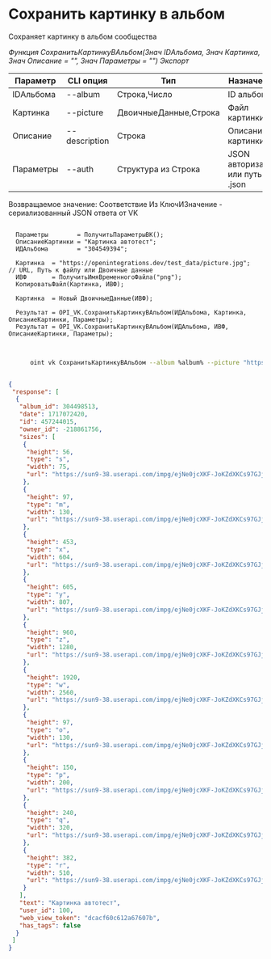﻿---
sidebar_position: 8
---

# Сохранить картинку в альбом
 Сохраняет картинку в альбом сообщества


*Функция СохранитьКартинкуВАльбом(Знач IDАльбома, Знач Картинка, Знач Описание = "", Знач Параметры = "") Экспорт*

  | Параметр | CLI опция | Тип | Назначение |
  |-|-|-|-|
  | IDАльбома | --album | Строка,Число | ID альбома |
  | Картинка | --picture | ДвоичныеДанные,Строка | Файл картинки |
  | Описание | --description | Строка | Описание картинки |
  | Параметры | --auth | Структура из Строка | JSON авторизации или путь к .json |

  
  Возвращаемое значение:   Соответствие Из КлючИЗначение - сериализованный JSON ответа от VK

```bsl title="Пример кода"
	
  Параметры        = ПолучитьПараметрыВК();
  ОписаниеКартинки = "Картинка автотест";
  ИДАльбома        = "304549394";
  
  Картинка  = "https://openintegrations.dev/test_data/picture.jpg";       // URL, Путь к файлу или Двоичные данные
  ИВФ       = ПолучитьИмяВременногоФайла("png");
  КопироватьФайл(Картинка, ИВФ);
  
  Картинка  = Новый ДвоичныеДанные(ИВФ);
  
  Результат = OPI_VK.СохранитьКартинкуВАльбом(ИДАльбома, Картинка, ОписаниеКартинки, Параметры);
  Результат = OPI_VK.СохранитьКартинкуВАльбом(ИДАльбома, ИВФ, ОписаниеКартинки, Параметры);
	
```

```sh title="Пример команды CLI"
    
      oint vk СохранитьКартинкуВАльбом --album %album% --picture "https://openintegrations.dev/test_data/picture.jpg" --description %description% --auth %auth%


```


```json title="Результат"

{
 "response": [
  {
   "album_id": 304498513,
   "date": 1717072420,
   "id": 457244015,
   "owner_id": -218861756,
   "sizes": [
    {
     "height": 56,
     "type": "s",
     "width": 75,
     "url": "https://sun9-38.userapi.com/impg/ejNe0jcXKF-JoKZdXKCs97GJjsJh4ZGE0iH8KQ/88_4gS4JO3s.jpg?size=75x56&quality=96&sign=025829abd0851633ab894cc48e64dbbb&c_uniq_tag=2CLDgToJpt6arrVUiZQ9l04lyJ415VJvA6WDs7UOnoI&type=album"
    },
    {
     "height": 97,
     "type": "m",
     "width": 130,
     "url": "https://sun9-38.userapi.com/impg/ejNe0jcXKF-JoKZdXKCs97GJjsJh4ZGE0iH8KQ/88_4gS4JO3s.jpg?size=130x97&quality=96&sign=695e45c5d6322047a61314118cb57ef4&c_uniq_tag=cDuBpPHNopdt-Cizd6uRFsKIdW_Oui8oo7TYcflfRgE&type=album"
    },
    {
     "height": 453,
     "type": "x",
     "width": 604,
     "url": "https://sun9-38.userapi.com/impg/ejNe0jcXKF-JoKZdXKCs97GJjsJh4ZGE0iH8KQ/88_4gS4JO3s.jpg?size=604x453&quality=96&sign=13ca3aaef94483586ace112657fe8241&c_uniq_tag=_pon027js3STBAQDQY4UbPdMBOh0AzKmalzEJnHAb-8&type=album"
    },
    {
     "height": 605,
     "type": "y",
     "width": 807,
     "url": "https://sun9-38.userapi.com/impg/ejNe0jcXKF-JoKZdXKCs97GJjsJh4ZGE0iH8KQ/88_4gS4JO3s.jpg?size=807x605&quality=96&sign=ca6a02d61aa6e88bbd63631e32c49895&c_uniq_tag=NSEWtM7U9s0sKGN84elYe-6ayOzx8dJXPD5JxUFUSK8&type=album"
    },
    {
     "height": 960,
     "type": "z",
     "width": 1280,
     "url": "https://sun9-38.userapi.com/impg/ejNe0jcXKF-JoKZdXKCs97GJjsJh4ZGE0iH8KQ/88_4gS4JO3s.jpg?size=1280x960&quality=96&sign=b10c42d8778cd2ac306fdeed0d7c77e9&c_uniq_tag=OsjHk58Ztn163AK2vT9xOw8tz75w00HoqpQSzJ9DOzo&type=album"
    },
    {
     "height": 1920,
     "type": "w",
     "width": 2560,
     "url": "https://sun9-38.userapi.com/impg/ejNe0jcXKF-JoKZdXKCs97GJjsJh4ZGE0iH8KQ/88_4gS4JO3s.jpg?size=2560x1920&quality=96&sign=2b5cb4cd90cd4d100b394da5cd1d2540&c_uniq_tag=JXApXjELC3QaCHRgTV2wAZ9xT_1uGPHx2DnJ15ZrfqQ&type=album"
    },
    {
     "height": 97,
     "type": "o",
     "width": 130,
     "url": "https://sun9-38.userapi.com/impg/ejNe0jcXKF-JoKZdXKCs97GJjsJh4ZGE0iH8KQ/88_4gS4JO3s.jpg?size=130x97&quality=96&sign=695e45c5d6322047a61314118cb57ef4&c_uniq_tag=cDuBpPHNopdt-Cizd6uRFsKIdW_Oui8oo7TYcflfRgE&type=album"
    },
    {
     "height": 150,
     "type": "p",
     "width": 200,
     "url": "https://sun9-38.userapi.com/impg/ejNe0jcXKF-JoKZdXKCs97GJjsJh4ZGE0iH8KQ/88_4gS4JO3s.jpg?size=200x150&quality=96&sign=aea8308f1793d48319babde7d4cf7a2a&c_uniq_tag=0oVRnXvNOW_41uhPO1-daYe0KK2SgLDPeMJ4gk2Js5g&type=album"
    },
    {
     "height": 240,
     "type": "q",
     "width": 320,
     "url": "https://sun9-38.userapi.com/impg/ejNe0jcXKF-JoKZdXKCs97GJjsJh4ZGE0iH8KQ/88_4gS4JO3s.jpg?size=320x240&quality=96&sign=f3d612a2ac0b297964e48d1775fa0c70&c_uniq_tag=LAynb-BcGM4BS_ew4PYMa93V627AEj8nTMcnq8Wy5gY&type=album"
    },
    {
     "height": 382,
     "type": "r",
     "width": 510,
     "url": "https://sun9-38.userapi.com/impg/ejNe0jcXKF-JoKZdXKCs97GJjsJh4ZGE0iH8KQ/88_4gS4JO3s.jpg?size=510x382&quality=96&sign=88209c9869f3522afe0a292a5884e246&c_uniq_tag=eMrSiFeVaca-qCgJXIxD1U1wU6ZInBYxsJVHxKn8CbY&type=album"
    }
   ],
   "text": "Картинка автотест",
   "user_id": 100,
   "web_view_token": "dcacf60c612a67607b",
   "has_tags": false
  }
 ]
}

```

